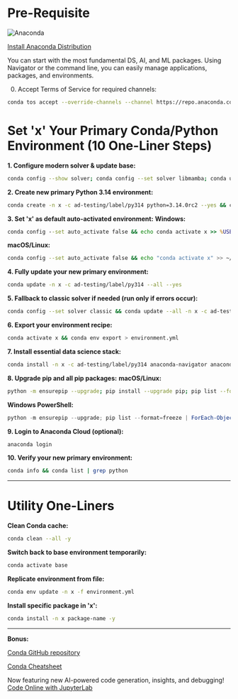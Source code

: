 # Pre-Requisite

![Anaconda](https://www.anaconda.com/wp-content/uploads/2022/12/anaconda_secondary_logo.svg)

[Install Anaconda Distribution](https://www.anaconda.com/download/success)

You can start with the most fundamental DS, AI, and ML packages. Using Navigator or the command line, you can easily manage applications, packages, and environments.

0. Accept Terms of Service for required channels:
```bash
conda tos accept --override-channels --channel https://repo.anaconda.com/pkgs/main && conda tos accept --override-channels --channel https://repo.anaconda.com/pkgs/r
```

# Set 'x' Your Primary Conda/Python Environment (10 One-Liner Steps)

**1. Configure modern solver & update base:**
```bash
conda config --show solver; conda config --set solver libmamba; conda update -n base -c conda-forge conda --yes; conda config --add channels conda-forge; conda update --all -n base --yes
```

**2. Create new primary Python 3.14 environment:**
```bash
conda create -n x -c ad-testing/label/py314 python=3.14.0rc2 --yes && conda activate x
```

**3. Set 'x' as default auto-activated environment:**
**Windows:**
```cmd
conda config --set auto_activate false && echo conda activate x >> %USERPROFILE%\.condarc
```
**macOS/Linux:**
```bash
conda config --set auto_activate false && echo "conda activate x" >> ~/.bashrc && source ~/.bashrc
```

**4. Fully update your new primary environment:**
```bash
conda update -n x -c ad-testing/label/py314 --all --yes
```

**5. Fallback to classic solver if needed (run only if errors occur):**
```bash
conda config --set solver classic && conda update --all -n x -c ad-testing/label/py314
```

**6. Export your environment recipe:**
```bash
conda activate x && conda env export > environment.yml
```

**7. Install essential data science stack:**
```bash
conda install -n x -c ad-testing/label/py314 anaconda-navigator anaconda-client jupyterlab pandas scikit-learn seaborn --yes
```

**8. Upgrade pip and all pip packages:**
**macOS/Linux:**
```bash
python -m ensurepip --upgrade; pip install --upgrade pip; pip list --format=freeze | awk -F '==' '{print $1}' | xargs -n1 pip install -U
```
**Windows PowerShell:**
```powershell
python -m ensurepip --upgrade; pip list --format=freeze | ForEach-Object {$_.Split('==')[0]} | ForEach-Object {pip install -U $_}
```

**9. Login to Anaconda Cloud (optional):**
```bash
anaconda login
```

**10. Verify your new primary environment:**
```bash
conda info && conda list | grep python
```

---

# Utility One-Liners

**Clean Conda cache:**
```bash
conda clean --all -y
```

**Switch back to base environment temporarily:**
```bash
conda activate base
```

**Replicate environment from file:**
```bash
conda env update -n x -f environment.yml
```

**Install specific package in 'x':**
```bash
conda install -n x package-name -y
```

---

**Bonus:**

[Conda GitHub repository](https://github.com/conda/conda)

[Conda Cheatsheet](https://docs.conda.io/projects/conda/en/latest/_downloads/843d9e0198f2a193a3484886fa28163c/conda-cheatsheet.pdf)

Now featuring new AI-powered code generation, insights, and debugging! [Code Online with JupyterLab](https://nb.anaconda.cloud)
